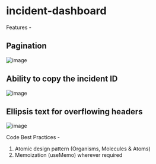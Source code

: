 # incident-dashboard
Features - 

## Pagination
![image](https://github.com/user-attachments/assets/e4c9dbe6-551a-49ba-a2f5-d3a16047d5a5)

## Ability to copy the incident ID
![image](https://github.com/user-attachments/assets/f19f3308-d548-4bef-9af9-91d4032ed1f5)

## Ellipsis text for overflowing headers
![image](https://github.com/user-attachments/assets/114bfd3a-66f3-490e-9a9b-fb048f3cad2c)

Code Best Practices - 
1. Atomic design pattern (Organisms, Molecules & Atoms)
2. Memoization (useMemo) wherever required
